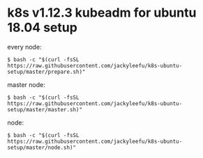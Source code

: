 # k8s v1.12.3 kubeadm for ubuntu 18.04 setup
every node:  

    $ bash -c "$(curl -fsSL https://raw.githubusercontent.com/jackyleefu/k8s-ubuntu-setup/master/prepare.sh)"

master node:  
    
    $ bash -c "$(curl -fsSL https://raw.githubusercontent.com/jackyleefu/k8s-ubuntu-setup/master/master.sh)"

node:  

    $ bash -c "$(curl -fsSL https://raw.githubusercontent.com/jackyleefu/k8s-ubuntu-setup/master/node.sh)"